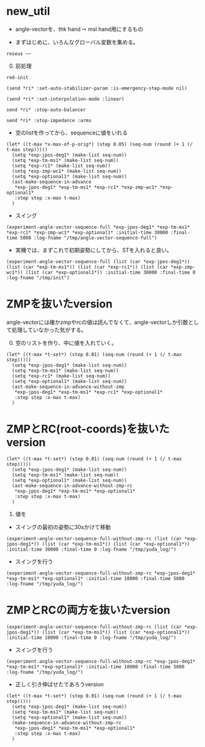 # new_util

* angle-vectorを、thk hand ⇨ msl hand用にするもの


* まずはじめに、いろんなグローバル変数を集める。
```
roseus ~~
```

0. 前処理
```
red-init
```

```
(send *ri* :set-auto-stabilizer-param :is-emergency-step-mode nil) 
```

```
(send *ri* :set-interpolation-mode :linear)
```

```
send *ri* :stop-auto-balancer
```

```
send *ri* :stop-impedance :arms

```


* 空のlistを作ってから、sequenceに値をいれる
```
(let* ((t-max *x-max-of-p-orig*) (step 0.05) (seq-num (round (+ 1 (/ t-max step)))))
  (setq *exp-jpos-deg1* (make-list seq-num))
  (setq *exp-tm-ms1* (make-list seq-num))
  (setq *exp-rc1* (make-list seq-num)) 
  (setq *exp-zmp-wc1* (make-list seq-num))
  (setq *exp-optional1* (make-list seq-num))
  (ast-make-sequence-in-advance
   *exp-jpos-deg1* *exp-tm-ms1* *exp-rc1* *exp-zmp-wc1* *exp-optional1*
   :step step :x-max t-max)
  )
```

* スイング
```
(experiment-angle-vector-sequence-full *exp-jpos-deg1* *exp-tm-ms1* *exp-rc1* *exp-zmp-wc1* *exp-optional1* :initial-time 30000 :final-time 5000 :log-fname "/tmp/angle-vector-sequence-full") 
```

* 実機では、まずこれで初期姿勢にしてから、STを入れると良い。
```
(experiment-angle-vector-sequence-full (list (car *exp-jpos-deg1*)) (list (car *exp-tm-ms1*)) (list (car *exp-rc1*)) (list (car *exp-zmp-wc1*)) (list (car *exp-optional1*)) :initial-time 30000 :final-time 0 :log-fname "/tmp/init")
```


# ZMPを抜いたversion
angle-vectorには確かzmpやrcの値は読んでなくて、angle-vectorしか引数として処理していなかった気がする。

0. 空のリストを作り、中に値を入れていく。
```
(let* ((t-max *t-set*) (step 0.01) (seq-num (round (+ 1 (/ t-max step)))))
  (setq *exp-jpos-deg1* (make-list seq-num))
  (setq *exp-tm-ms1* (make-list seq-num))
  (setq *exp-rc1* (make-list seq-num)) 
  (setq *exp-optional1* (make-list seq-num))
  (ast-make-sequence-in-advance-without-zmp
   *exp-jpos-deg1* *exp-tm-ms1* *exp-rc1* *exp-optional1*
   :step step :x-max t-max)
  )
```

# ZMPとRC(root-coords)を抜いたversion
```
(let* ((t-max *t-set*) (step 0.01) (seq-num (round (+ 1 (/ t-max step)))))
  (setq *exp-jpos-deg1* (make-list seq-num))
  (setq *exp-tm-ms1* (make-list seq-num))
  (setq *exp-optional1* (make-list seq-num))
  (ast-make-sequence-in-advance-without-zmp-rc
   *exp-jpos-deg1* *exp-tm-ms1* *exp-optional1*
   :step step :x-max t-max)
  )
```
1. 値を

* スイングの最初の姿勢に30sかけて移動
```
(experiment-angle-vector-sequence-full-without-zmp-rc (list (car *exp-jpos-deg1*)) (list (car *exp-tm-ms1*)) (list (car *exp-optional1*)) :initial-time 30000 :final-time 0 :log-fname "/tmp/yuda_log/")
```

* スイングを行う
```
(experiment-angle-vector-sequence-full-without-zmp-rc *exp-jpos-deg1* *exp-tm-ms1* *exp-optional1* :initial-time 10000 :final-time 5000 :log-fname "/tmp/yuda_log/")	
```
# ZMPとRCの両方を抜いたversion
```
(experiment-angle-vector-sequence-full-without-zmp-rc (list (car *exp-jpos-deg1*)) (list (car *exp-tm-ms1*)) (list (car *exp-optional1*)) :initial-time 10000 :final-time 0 :log-fname "/tmp/yuda_log/")
```

* スイングを行う
```
(experiment-angle-vector-sequence-full-without-zmp-rc *exp-jpos-deg1* *exp-tm-ms1* *exp-optional1* :initial-time 10000 :final-time 5000 :log-fname "/tmp/yuda_log/") 
```


* 正しく引き伸ばせたであろうversion
```
(let* ((t-max *t-set*) (step 0.01) (seq-num (round (+ 1 (/ t-max step)))))
  (setq *exp-jpos-deg1* (make-list seq-num))
  (setq *exp-tm-ms1* (make-list seq-num))
  (setq *exp-optional1* (make-list seq-num))
  (make-sequence-in-advance-without-zmp-rc
   *exp-jpos-deg1* *exp-tm-ms1* *exp-optional1*
   :step step :x-max t-max)
  )
```  